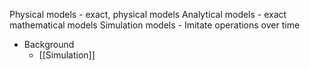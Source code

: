 Physical models - exact, physical models
Analytical models - exact mathematical models
Simulation models - Imitate operations over time

- Background
	- [[Simulation]]